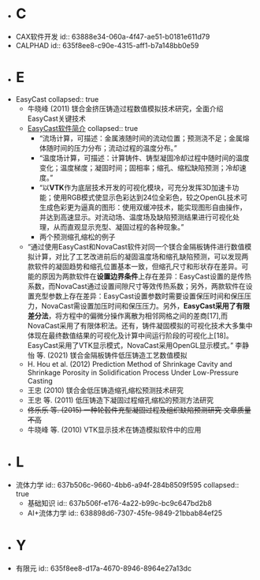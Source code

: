 - # C
- CAX软件开发
  id:: 63888e34-060a-4f47-ae51-b0181e611d79
- CALPHAD
  id:: 635f8ee8-c90e-4315-aff1-b7a148bb0e59
- # E
- EasyCast
  collapsed:: true
	- 牛晓峰 (2011) 镁合金挤压铸造过程数值模拟技术研究，全面介绍EasyCast关键技术
	- [EasyCast软件简介](https://max.book118.com/html/2017/0625/118011717.shtm)
	  collapsed:: true
		- “流场计算，可描述：金属液随时间的流动位置；预测浇不足；金属熔体随时间的压力分布；流动过程的温度分布。”
		- “温度场计算，可描述：计算铸件、铸型凝固冷却过程中随时间的温度变化；温度梯度；凝固时间；固相率；缩孔、缩松缺陷预测；冷却速度。”
		- “以**VTK**作为底层技术开发的可视化模块，可充分发挥3D加速卡功能；使用RGB模式使显示色彩达到24位全彩色，较之OpenGL技术可生成色彩更为逼真的图形：使用双缓冲技术，能实现图形自由操作，并达到高速显示。对流动场、温度场及缺陷预测结果进行可视化处理，从而直观显示充型、凝固过程的各种现象。”
		- 两个预测缩孔缩松的例子
	- “通过使用EasyCast和NovaCast软件对同一个镁合金隔板铸件进行数值模拟计算，对比了工艺改进前后的凝固温度场和缩孔缺陷预测，可以发现两款软件的凝固趋势和缩孔位置基本一致，但缩孔尺寸和形状存在差异。可能的原因为两款软件在**设置边界条件**上存在差异：EasyCast设置的是传热系数，而NovaCast通过设置间隙尺寸等效传热系数；另外，两款软件在设置充型参数上存在差异：EasyCast设置参数时需要设置保压时间和保压压力，NovaCast需设置加压时间和保压压力。另外，**EasyCast采用了有限差分法**，将方程中的偏微分操作离散为相邻网格之间的差商[17],而NovaCast采用了有限体积法。还有，铸件凝固模拟的可视化技术大多集中体现在最终数值结果的可视化及计算中间运行阶段的可视化上[18]。EasyCast采用了VTK显示模式，NovaCast采用OpenGL显示模式。” 李静怡 等. (2021) 镁合金隔板铸件低压铸造工艺数值模拟
	- H. Hou et al. (2012) Prediction Method of Shrinkage Cavity and Shrinkage Porosity in Solidification Process Under Low-Pressure Casting
	- 王忠 (2010) 镁合金低压铸造缩孔缩松预测技术研究
	- 王忠 等. (2011) 低压铸造下凝固过程缩孔缩松的预测方法研究
	- ~~佟乐乐 等. (2015) 一种轮毂件充型凝固过程及组织缺陷预测研究 文章质量不高~~
	- 牛晓峰 等. (2010) VTK显示技术在铸造模拟软件中的应用
- # L
- 流体力学
  id:: 637b506c-9660-4bb6-a94f-284b8509f595
  collapsed:: true
	- 基础知识
	  id:: 637b506f-e176-4a22-b99c-bc9c647bd2b8
	- AI+流体力学
	  id:: 638898d6-7307-45fe-9849-21bbab84ef25
- # Y
- 有限元
  id:: 635f8ee8-d17a-4670-8946-8964e27a13dc